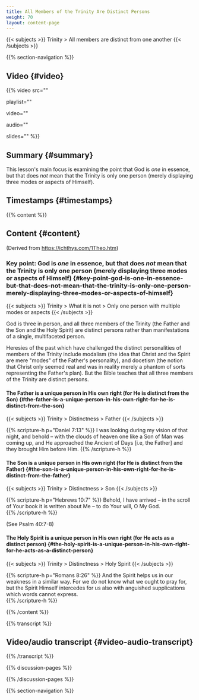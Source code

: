 ```yaml
---
title: All Members of the Trinity Are Distinct Persons
weight: 70
layout: content-page
---
```


{{< subjects >}}
Trinity > All members are distinct from one another
{{< /subjects >}}

{{% section-navigation %}}

## Video {#video}

{{% video
src=""

playlist=""

video=""

audio=""

slides=""
%}}

## Summary {#summary}

This lesson's main focus is examining the point that God is *one* in essence, but that does *not* mean that the Trinity is only one person (merely displaying three modes or aspects of Himself).

## Timestamps {#timestamps}



{{% content %}}

## Content {#content}

(Derived from https://ichthys.com/1Theo.htm)

<!-- --- -->

### Key point: God is *one* in essence, but that does *not* mean that the Trinity is only one person (merely displaying three modes or aspects of Himself) {#key-point-god-is-one-in-essence-but-that-does-not-mean-that-the-trinity-is-only-one-person-merely-displaying-three-modes-or-aspects-of-himself}

{{< subjects >}}
Trinity > What it is not > Only one person with multiple modes or aspects
{{< /subjects >}}

God is three in person, and all three members of the Trinity (the Father and the Son and the Holy Spirit) are distinct persons rather than manifestations of a single, multifaceted person.

Heresies of the past which have challenged the distinct personalities of members of the Trinity include modalism (the idea that Christ and the Spirit are mere "modes" of the Father's personality), and docetism (the notion that Christ only seemed real and was in reality merely a phantom of sorts representing the Father's plan). But the Bible teaches that all three members of the Trinity are distinct persons.

<!-- --- -->

#### The Father is a unique person in His own right (for He is distinct from the Son) {#the-father-is-a-unique-person-in-his-own-right-for-he-is-distinct-from-the-son}

{{< subjects >}}
Trinity > Distinctness > Father
{{< /subjects >}}

{{% scripture-h p="Daniel 7:13" %}}
I was looking during my vision of that night, and behold – with the clouds of heaven one like a Son of Man was coming up, and He approached the Ancient of Days [i.e, the Father] and they brought Him before Him.
{{% /scripture-h %}}

<!-- --- -->

#### The Son is a unique person in His own right (for He is distinct from the Father) {#the-son-is-a-unique-person-in-his-own-right-for-he-is-distinct-from-the-father}

{{< subjects >}}
Trinity > Distinctness > Son
{{< /subjects >}}

{{% scripture-h p="Hebrews 10:7" %}}
Behold, I have arrived – in the scroll of Your book it is written about Me – to do Your will, O My God.    
{{% /scripture-h %}}

(See Psalm 40:7-8)

<!-- --- -->

#### The Holy Spirit is a unique person in His own right (for He acts as a distinct person) {#the-holy-spirit-is-a-unique-person-in-his-own-right-for-he-acts-as-a-distinct-person}

{{< subjects >}}
Trinity > Distinctness > Holy Spirit
{{< /subjects >}}

{{% scripture-h p="Romans 8:26" %}}
And the Spirit helps us in our weakness in a similar way. For we do not know what we ought to pray for, but the Spirit Himself intercedes for us also with anguished supplications which words cannot express.  
{{% /scripture-h %}}

{{% /content %}}

{{% transcript %}}

## Video/audio transcript {#video-audio-transcript}



{{% /transcript %}}

{{% discussion-pages %}}

{{% /discussion-pages %}}

{{% section-navigation %}}
